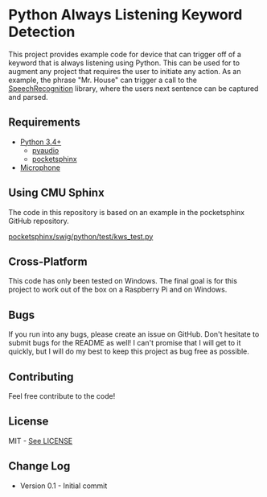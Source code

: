 # Python Always Listening Keyword Detection

This project provides example code for device that can trigger off of a keyword that is always listening using Python. This can be used for to augment any project that requires the user to initiate any action. As an example, the phrase "Mr. House" can trigger a call to the [SpeechRecognition](https://pypi.python.org/pypi/SpeechRecognition) library, where the users next sentence can be captured and parsed.

## Requirements
- [Python 3.4+](https://www.python.org/)
	- [pyaudio](https://people.csail.mit.edu/hubert/pyaudio/)
	- [pocketsphinx](http://www.lfd.uci.edu/~gohlke/pythonlibs/#pocketsphinx)
- [Microphone](http://amzn.to/1rvSxuS)

## Using CMU Sphinx

The code in this repository is based on an example in the pocketsphinx GitHub repository. 

[pocketsphinx/swig/python/test/kws_test.py](https://github.com/cmusphinx/pocketsphinx/blob/master/swig/python/test/kws_test.py)

## Cross-Platform

This code has only been tested on Windows. The final goal is for this project to work out of the box on a Raspberry Pi and on Windows.

## Bugs

If you run into any bugs, please create an issue on GitHub. Don't hesitate to submit bugs for the README as well! I can't promise that I will get to it quickly, but I will do my best to keep this project as bug free as possible.

## Contributing

Feel free contribute to the code!

## License
MIT - [See LICENSE](./LICENSE)

## Change Log
* Version 0.1 - Initial commit